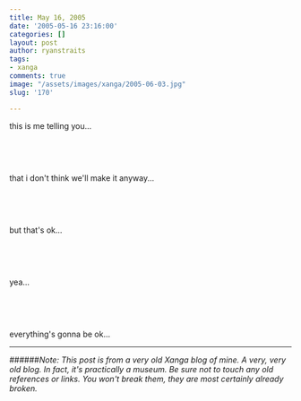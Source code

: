 ```yaml
---
title: May 16, 2005
date: '2005-05-16 23:16:00'
categories: []
layout: post
author: ryanstraits
tags:
- xanga
comments: true
image: "/assets/images/xanga/2005-06-03.jpg"
slug: '170'

---
```

this is me telling you...

<!-- break -->

&nbsp;

&nbsp;

that i don't think we'll make it anyway...

&nbsp;

&nbsp;

but that's ok...

&nbsp;

&nbsp;

yea...

&nbsp;

&nbsp;

everything's gonna be ok...

---

######*Note: This post is from a very old Xanga blog of mine. A very, very old blog. In fact, it's practically a museum. Be sure not to touch any old references or links. You won't break them, they are most certainly already broken.*